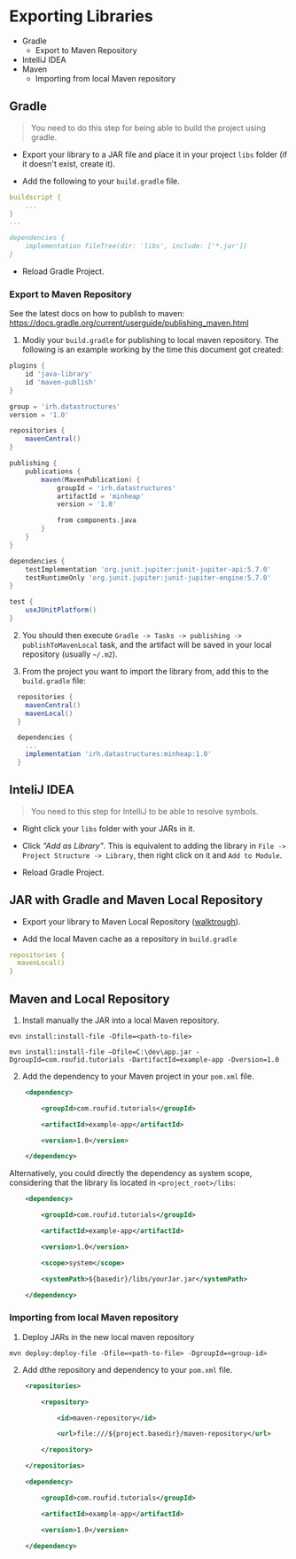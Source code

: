 # Exporting Libraries

* Gradle
  * Export to Maven Repository
* IntelliJ IDEA
* Maven
  * Importing from local Maven repository

## Gradle

> You need to do this step for being able to build the project using gradle.

* Export your library to a JAR file and place it in your project `libs` folder (if it doesn't exist, create it).

* Add the following to your `build.gradle` file.

```yml
buildscript {
    ...
}
...

dependencies {
    implementation fileTree(dir: 'libs', include: ['*.jar'])
}
```

* Reload Gradle Project.

### Export to Maven Repository

See the latest docs on how to publish to maven: https://docs.gradle.org/current/userguide/publishing_maven.html

1. Modiy your `build.gradle` for publishing to local maven repository. The following is an example working by the time this document got created:

```groovy
plugins {
    id 'java-library'
    id 'maven-publish'
}

group = 'irh.datastructures'
version = '1.0'

repositories {
    mavenCentral()
}

publishing {
    publications {
        maven(MavenPublication) {
            groupId = 'irh.datastructures'
            artifactId = 'minheap'
            version = '1.0'

            from components.java
        }
    }
}

dependencies {
    testImplementation 'org.junit.jupiter:junit-jupiter-api:5.7.0'
    testRuntimeOnly 'org.junit.jupiter:junit-jupiter-engine:5.7.0'
}

test {
    useJUnitPlatform()
}
```

2. You should then execute `Gradle -> Tasks -> publishing -> publishToMavenLocal` task, and the artifact will be saved in your local repository (usually `~/.m2`).

3. From the project you want to import the library from, add this to the `build.gradle` file:

```groovy
  repositories {
    mavenCentral()
    mavenLocal()
  }

  dependencies {
    ...
    implementation 'irh.datastructures:minheap:1.0' 
  }
```

## InteliJ IDEA

> You need to this step for IntelliJ to be able to resolve symbols.

* Right click your `libs` folder with your JARs in it.

* Click *"Add as Library"*. This is equivalent to adding the library in `File -> Project Structure -> Library`, then right click on it and `Add to Module`.

* Reload Gradle Project. 

## JAR with Gradle and Maven Local Repository

* Export your library to Maven Local Repository ([walktrough](https://www.jetbrains.com/help/idea/add-a-gradle-library-to-the-maven-repository.html#4b97311e)).

* Add the local Maven cache as a repository in `build.gradle`

```yml
repositories {
  mavenLocal()
}
```

## Maven and Local Repository

1. Install manually the JAR into a local Maven repository.

```
mvn install:install-file -Dfile=<path-to-file>

mvn install:install-file –Dfile=C:\dev\app.jar -DgroupId=com.roufid.tutorials -DartifactId=example-app -Dversion=1.0
```

2. Add the dependency to your Maven project in your `pom.xml` file.

```xml
    <dependency>

        <groupId>com.roufid.tutorials</groupId>

        <artifactId>example-app</artifactId>

        <version>1.0</version>

    </dependency>
```

Alternatively, you could directly the dependency as system scope, considering that the library lis located in `<project_root>/libs`:

```xml
    <dependency>

        <groupId>com.roufid.tutorials</groupId>

        <artifactId>example-app</artifactId>

        <version>1.0</version>

        <scope>system</scope>

        <systemPath>${basedir}/libs/yourJar.jar</systemPath>

    </dependency>
```

### Importing from local Maven repository

1. Deploy JARs in the new local maven repository

```
mvn deploy:deploy-file -Dfile=<path-to-file> -DgroupId=<group-id> 
```

2. Add dthe repository and dependency to your `pom.xml` file.

```xml
    <repositories>

        <repository>

            <id>maven-repository</id>

            <url>file:///${project.basedir}/maven-repository</url>

        </repository>

    </repositories>

    <dependency>

        <groupId>com.roufid.tutorials</groupId>

        <artifactId>example-app</artifactId>

        <version>1.0</version>

    </dependency>
```
